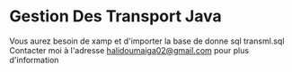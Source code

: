 # Gestion Des Transport Java
Vous aurez besoin de xamp et d'importer la base de donne sql transml.sql
Contacter moi à l'adresse halidoumaiga02@gmail.com pour plus d'information
